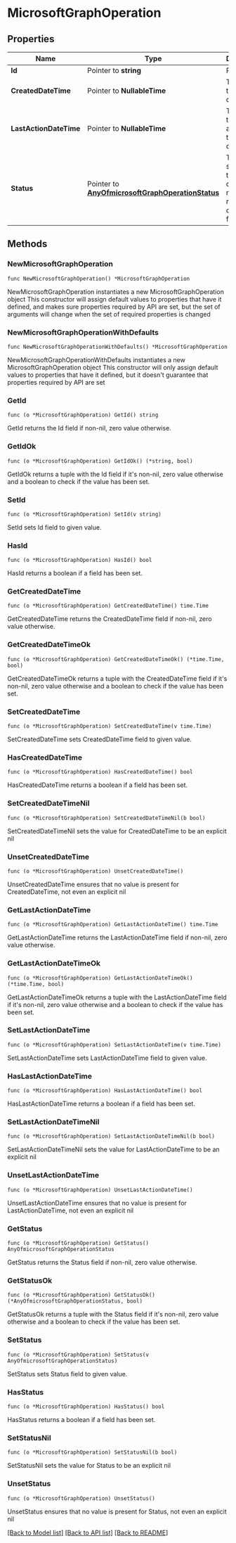 # MicrosoftGraphOperation

## Properties

Name | Type | Description | Notes
------------ | ------------- | ------------- | -------------
**Id** | Pointer to **string** | Read-only. | [optional] 
**CreatedDateTime** | Pointer to **NullableTime** | The start time of the operation. | [optional] 
**LastActionDateTime** | Pointer to **NullableTime** | The time of the last action of the operation. | [optional] 
**Status** | Pointer to [**AnyOfmicrosoftGraphOperationStatus**](anyOf&lt;microsoft.graph.operationStatus&gt;.md) | The current status of the operation: notStarted, running, completed, failed | [optional] 

## Methods

### NewMicrosoftGraphOperation

`func NewMicrosoftGraphOperation() *MicrosoftGraphOperation`

NewMicrosoftGraphOperation instantiates a new MicrosoftGraphOperation object
This constructor will assign default values to properties that have it defined,
and makes sure properties required by API are set, but the set of arguments
will change when the set of required properties is changed

### NewMicrosoftGraphOperationWithDefaults

`func NewMicrosoftGraphOperationWithDefaults() *MicrosoftGraphOperation`

NewMicrosoftGraphOperationWithDefaults instantiates a new MicrosoftGraphOperation object
This constructor will only assign default values to properties that have it defined,
but it doesn't guarantee that properties required by API are set

### GetId

`func (o *MicrosoftGraphOperation) GetId() string`

GetId returns the Id field if non-nil, zero value otherwise.

### GetIdOk

`func (o *MicrosoftGraphOperation) GetIdOk() (*string, bool)`

GetIdOk returns a tuple with the Id field if it's non-nil, zero value otherwise
and a boolean to check if the value has been set.

### SetId

`func (o *MicrosoftGraphOperation) SetId(v string)`

SetId sets Id field to given value.

### HasId

`func (o *MicrosoftGraphOperation) HasId() bool`

HasId returns a boolean if a field has been set.

### GetCreatedDateTime

`func (o *MicrosoftGraphOperation) GetCreatedDateTime() time.Time`

GetCreatedDateTime returns the CreatedDateTime field if non-nil, zero value otherwise.

### GetCreatedDateTimeOk

`func (o *MicrosoftGraphOperation) GetCreatedDateTimeOk() (*time.Time, bool)`

GetCreatedDateTimeOk returns a tuple with the CreatedDateTime field if it's non-nil, zero value otherwise
and a boolean to check if the value has been set.

### SetCreatedDateTime

`func (o *MicrosoftGraphOperation) SetCreatedDateTime(v time.Time)`

SetCreatedDateTime sets CreatedDateTime field to given value.

### HasCreatedDateTime

`func (o *MicrosoftGraphOperation) HasCreatedDateTime() bool`

HasCreatedDateTime returns a boolean if a field has been set.

### SetCreatedDateTimeNil

`func (o *MicrosoftGraphOperation) SetCreatedDateTimeNil(b bool)`

 SetCreatedDateTimeNil sets the value for CreatedDateTime to be an explicit nil

### UnsetCreatedDateTime
`func (o *MicrosoftGraphOperation) UnsetCreatedDateTime()`

UnsetCreatedDateTime ensures that no value is present for CreatedDateTime, not even an explicit nil
### GetLastActionDateTime

`func (o *MicrosoftGraphOperation) GetLastActionDateTime() time.Time`

GetLastActionDateTime returns the LastActionDateTime field if non-nil, zero value otherwise.

### GetLastActionDateTimeOk

`func (o *MicrosoftGraphOperation) GetLastActionDateTimeOk() (*time.Time, bool)`

GetLastActionDateTimeOk returns a tuple with the LastActionDateTime field if it's non-nil, zero value otherwise
and a boolean to check if the value has been set.

### SetLastActionDateTime

`func (o *MicrosoftGraphOperation) SetLastActionDateTime(v time.Time)`

SetLastActionDateTime sets LastActionDateTime field to given value.

### HasLastActionDateTime

`func (o *MicrosoftGraphOperation) HasLastActionDateTime() bool`

HasLastActionDateTime returns a boolean if a field has been set.

### SetLastActionDateTimeNil

`func (o *MicrosoftGraphOperation) SetLastActionDateTimeNil(b bool)`

 SetLastActionDateTimeNil sets the value for LastActionDateTime to be an explicit nil

### UnsetLastActionDateTime
`func (o *MicrosoftGraphOperation) UnsetLastActionDateTime()`

UnsetLastActionDateTime ensures that no value is present for LastActionDateTime, not even an explicit nil
### GetStatus

`func (o *MicrosoftGraphOperation) GetStatus() AnyOfmicrosoftGraphOperationStatus`

GetStatus returns the Status field if non-nil, zero value otherwise.

### GetStatusOk

`func (o *MicrosoftGraphOperation) GetStatusOk() (*AnyOfmicrosoftGraphOperationStatus, bool)`

GetStatusOk returns a tuple with the Status field if it's non-nil, zero value otherwise
and a boolean to check if the value has been set.

### SetStatus

`func (o *MicrosoftGraphOperation) SetStatus(v AnyOfmicrosoftGraphOperationStatus)`

SetStatus sets Status field to given value.

### HasStatus

`func (o *MicrosoftGraphOperation) HasStatus() bool`

HasStatus returns a boolean if a field has been set.

### SetStatusNil

`func (o *MicrosoftGraphOperation) SetStatusNil(b bool)`

 SetStatusNil sets the value for Status to be an explicit nil

### UnsetStatus
`func (o *MicrosoftGraphOperation) UnsetStatus()`

UnsetStatus ensures that no value is present for Status, not even an explicit nil

[[Back to Model list]](../README.md#documentation-for-models) [[Back to API list]](../README.md#documentation-for-api-endpoints) [[Back to README]](../README.md)


